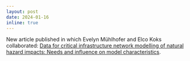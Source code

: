 ```yaml
---
layout: post
date: 2024-01-16
inline: true
---
```


New article published in which Evelyn Mühlhofer and Elco Koks collaborated: [Data for critical infrastructure network modelling of natural hazard impacts: Needs and influence on model characteristics](https://www.sciencedirect.com/science/article/pii/S2772741624000024).